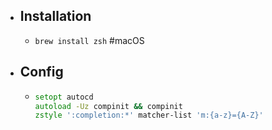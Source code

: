 - ## Installation
	- `brew install zsh` #macOS
- ## Config
	- ```zsh
	  setopt autocd
	  autoload -Uz compinit && compinit
	  zstyle ':completion:*' matcher-list 'm:{a-z}={A-Z}'
	  ```